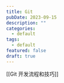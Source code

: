 ```yaml
---
title: Git
pubDate: 2023-09-15
description: ""
categories:
  - default
tags:
  - default
featured: false
draft: true
---
```


[[Git 开发流程和技巧]]
